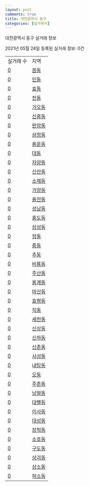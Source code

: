 ```yaml
---
layout: post
comments: true
title: 대전광역시 동구
categories: [실거래가]
---
```


대전광역시 동구 실거래 정보

2021년 05월 24일 등록된 실거래 정보: 0건


<table>
  <tr>
    <td>실거래 수</td>
    <td>지역</td>
  </tr>

  
  <tr>
    <td><a href="3011010100.html">0</a></td>
    <td><a href="3011010100.html">원동</a></td>
  </tr>
    

  <tr>
    <td><a href="3011010200.html">0</a></td>
    <td><a href="3011010200.html">인동</a></td>
  </tr>
    

  <tr>
    <td><a href="3011010300.html">0</a></td>
    <td><a href="3011010300.html">효동</a></td>
  </tr>
    

  <tr>
    <td><a href="3011010400.html">0</a></td>
    <td><a href="3011010400.html">천동</a></td>
  </tr>
    

  <tr>
    <td><a href="3011010500.html">0</a></td>
    <td><a href="3011010500.html">가오동</a></td>
  </tr>
    

  <tr>
    <td><a href="3011010600.html">0</a></td>
    <td><a href="3011010600.html">신흥동</a></td>
  </tr>
    

  <tr>
    <td><a href="3011010700.html">0</a></td>
    <td><a href="3011010700.html">판암동</a></td>
  </tr>
    

  <tr>
    <td><a href="3011010800.html">0</a></td>
    <td><a href="3011010800.html">삼정동</a></td>
  </tr>
    

  <tr>
    <td><a href="3011010900.html">0</a></td>
    <td><a href="3011010900.html">용운동</a></td>
  </tr>
    

  <tr>
    <td><a href="3011011000.html">0</a></td>
    <td><a href="3011011000.html">대동</a></td>
  </tr>
    

  <tr>
    <td><a href="3011011100.html">0</a></td>
    <td><a href="3011011100.html">자양동</a></td>
  </tr>
    

  <tr>
    <td><a href="3011011200.html">0</a></td>
    <td><a href="3011011200.html">신안동</a></td>
  </tr>
    

  <tr>
    <td><a href="3011011300.html">0</a></td>
    <td><a href="3011011300.html">소제동</a></td>
  </tr>
    

  <tr>
    <td><a href="3011011400.html">0</a></td>
    <td><a href="3011011400.html">가양동</a></td>
  </tr>
    

  <tr>
    <td><a href="3011011500.html">0</a></td>
    <td><a href="3011011500.html">용전동</a></td>
  </tr>
    

  <tr>
    <td><a href="3011011600.html">0</a></td>
    <td><a href="3011011600.html">성남동</a></td>
  </tr>
    

  <tr>
    <td><a href="3011011700.html">0</a></td>
    <td><a href="3011011700.html">홍도동</a></td>
  </tr>
    

  <tr>
    <td><a href="3011011800.html">0</a></td>
    <td><a href="3011011800.html">삼성동</a></td>
  </tr>
    

  <tr>
    <td><a href="3011011900.html">0</a></td>
    <td><a href="3011011900.html">정동</a></td>
  </tr>
    

  <tr>
    <td><a href="3011012000.html">0</a></td>
    <td><a href="3011012000.html">중동</a></td>
  </tr>
    

  <tr>
    <td><a href="3011012100.html">0</a></td>
    <td><a href="3011012100.html">추동</a></td>
  </tr>
    

  <tr>
    <td><a href="3011012200.html">0</a></td>
    <td><a href="3011012200.html">비룡동</a></td>
  </tr>
    

  <tr>
    <td><a href="3011012300.html">0</a></td>
    <td><a href="3011012300.html">주산동</a></td>
  </tr>
    

  <tr>
    <td><a href="3011012400.html">0</a></td>
    <td><a href="3011012400.html">용계동</a></td>
  </tr>
    

  <tr>
    <td><a href="3011012500.html">0</a></td>
    <td><a href="3011012500.html">마산동</a></td>
  </tr>
    

  <tr>
    <td><a href="3011012600.html">0</a></td>
    <td><a href="3011012600.html">효평동</a></td>
  </tr>
    

  <tr>
    <td><a href="3011012700.html">0</a></td>
    <td><a href="3011012700.html">직동</a></td>
  </tr>
    

  <tr>
    <td><a href="3011012800.html">0</a></td>
    <td><a href="3011012800.html">세천동</a></td>
  </tr>
    

  <tr>
    <td><a href="3011012900.html">0</a></td>
    <td><a href="3011012900.html">신상동</a></td>
  </tr>
    

  <tr>
    <td><a href="3011013000.html">0</a></td>
    <td><a href="3011013000.html">신하동</a></td>
  </tr>
    

  <tr>
    <td><a href="3011013100.html">0</a></td>
    <td><a href="3011013100.html">신촌동</a></td>
  </tr>
    

  <tr>
    <td><a href="3011013200.html">0</a></td>
    <td><a href="3011013200.html">사성동</a></td>
  </tr>
    

  <tr>
    <td><a href="3011013300.html">0</a></td>
    <td><a href="3011013300.html">내탑동</a></td>
  </tr>
    

  <tr>
    <td><a href="3011013400.html">0</a></td>
    <td><a href="3011013400.html">오동</a></td>
  </tr>
    

  <tr>
    <td><a href="3011013500.html">0</a></td>
    <td><a href="3011013500.html">주촌동</a></td>
  </tr>
    

  <tr>
    <td><a href="3011013600.html">0</a></td>
    <td><a href="3011013600.html">낭월동</a></td>
  </tr>
    

  <tr>
    <td><a href="3011013700.html">0</a></td>
    <td><a href="3011013700.html">대별동</a></td>
  </tr>
    

  <tr>
    <td><a href="3011013800.html">0</a></td>
    <td><a href="3011013800.html">이사동</a></td>
  </tr>
    

  <tr>
    <td><a href="3011013900.html">0</a></td>
    <td><a href="3011013900.html">대성동</a></td>
  </tr>
    

  <tr>
    <td><a href="3011014000.html">0</a></td>
    <td><a href="3011014000.html">장척동</a></td>
  </tr>
    

  <tr>
    <td><a href="3011014100.html">0</a></td>
    <td><a href="3011014100.html">소호동</a></td>
  </tr>
    

  <tr>
    <td><a href="3011014200.html">0</a></td>
    <td><a href="3011014200.html">구도동</a></td>
  </tr>
    

  <tr>
    <td><a href="3011014300.html">0</a></td>
    <td><a href="3011014300.html">삼괴동</a></td>
  </tr>
    

  <tr>
    <td><a href="3011014400.html">0</a></td>
    <td><a href="3011014400.html">상소동</a></td>
  </tr>
    

  <tr>
    <td><a href="3011014500.html">0</a></td>
    <td><a href="3011014500.html">하소동</a></td>
  </tr>
    


</table>
    